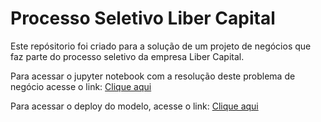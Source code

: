 # Processo Seletivo Liber Capital

Este repósitorio foi criado para a solução de um projeto de negócios que faz parte do processo seletivo da empresa Liber Capital.

Para acessar o jupyter notebook com a resolução deste problema de negócio acesse o link: [Clique aqui](https://github.com/Guilherme-Yuji/LiberCapital/blob/main/Projeto%20-%20LiberCapital.ipynb)


Para acessar o deploy do modelo, acesse o link: [Clique aqui](https://libercapital-app.herokuapp.com/)
